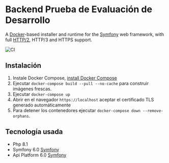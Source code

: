 # Backend Prueba de Evaluación de Desarrollo

A [Docker](https://www.docker.com/)-based installer and runtime for the [Symfony](https://symfony.com) web framework, with full [HTTP/2](https://symfony.com/doc/current/weblink.html), HTTP/3 and HTTPS support.

![CI](https://github.com/dunglas/symfony-docker/workflows/CI/badge.svg)

## Instalación

1. Instale Docker Compose, [install Docker Compose](https://docs.docker.com/compose/install/)
2. Ejecutar `docker-compose build --pull --no-cache` para construir imágenes frescas.
3. Ejecutar `docker-compose up`
4. Abrir en el navegador `https://localhost` aceptar el certificado TLS generado automáticamente
5. Para detener los contenedores ejecutar `docker-compose down --remove-orphans`.

## Tecnología usada

* Php 8.1
* Symfony 6.0 [Symfony](https://symfony.com)
* Api Platform 6.0 [Symfony](https://api-platform.com/)
